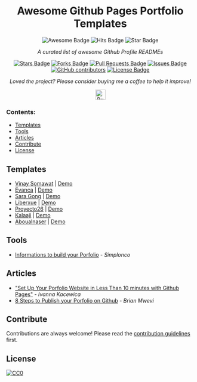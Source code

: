 <h1 align="center">Awesome Github Pages Portfolio Templates</h1>
<div align="center">
<img src="https://cdn.rawgit.com/sindresorhus/awesome/d7305f38d29fed78fa85652e3a63e154dd8e8829/media/badge.svg" alt="Awesome Badge"/>
<img src="http://hits.dwyl.com/guilyx/awesome-ghpages-portfolio-templates.svg" alt="Hits Badge"/>
<img src="https://img.shields.io/static/v1?label=%F0%9F%8C%9F&message=If%20Useful&style=style=flat&color=BC4E99" alt="Star Badge"/></a><br>

<i>A curated list of awesome Github Profile READMEs</i>

<a href="https://github.com/guilyx/awesome-ghpages-portfolio-templates/stargazers"><img src="https://img.shields.io/github/stars/guilyx/awesome-ghpages-portfolio-templates" alt="Stars Badge"/></a>
<a href="https://github.com/guilyx/awesome-ghpages-portfolio-templates/network/members"><img src="https://img.shields.io/github/forks/guilyx/awesome-ghpages-portfolio-templates" alt="Forks Badge"/></a>
<a href="https://github.com/guilyx/awesome-ghpages-portfolio-templates/pulls"><img src="https://img.shields.io/github/issues-pr/guilyx/awesome-ghpages-portfolio-templates" alt="Pull Requests Badge"/></a>
<a href="https://github.com/guilyx/awesome-ghpages-portfolio-templates/issues"><img src="https://img.shields.io/github/issues/guilyx/awesome-ghpages-portfolio-templates" alt="Issues Badge"/></a>
<a href="https://github.com/guilyx/awesome-ghpages-portfolio-templates/graphs/contributors"><img alt="GitHub contributors" src="https://img.shields.io/github/contributors/guilyx/awesome-ghpages-portfolio-templates?color=2b9348"></a>
<a href="https://github.com/guilyx/awesome-ghpages-portfolio-templates/blob/master/LICENSE"><img src="https://img.shields.io/github/license/guilyx/awesome-ghpages-portfolio-templates?color=2b9348" alt="License Badge"/></a>

<i>Loved the project? Please consider buying me a coffee to help it improve!</i>

<a href="https://www.buymeacoffee.com/dq01aOE" target="_blank"><img src="https://cdn.buymeacoffee.com/buttons/default-red.png" alt="Buy Me A Coffee" height="27"></a>

</div>

### Contents:
  - [Templates](#templates)
  - [Tools](#tools)
  - [Articles](#articles)
  - [Contribute](#contribute)
  - [License](#license)


## Templates

- [Vinay Somawat](https://github.com/vinaysomawat/vinaysomawat.github.io) | [Demo](vinaysomawat.github.io)
- [Evanca](https://github.com/evanca/quick-portfolio) | [Demo](https://yourawesomeusername.github.io/)
- [Sara Gong](https://github.com/saragong/hello/) | [Demo](https://saragong.github.io/hello/)
- [Liberxue](https://github.com/Liberxue/liberxue.github.io) | [Demo](liberxue.github.io)
- [Proyecto26](https://github.com/proyecto26/proyecto26.github.io) | [Demo](https://github.com/proyecto26/proyecto26.github.io)
- [Kalaaji](https://github.com/kalaaji/kalaaji.github.io) | [Demo](https://kalaaji.github.io/)
- [Aboualnaser](https://github.com/aboualnaser/aboualnaser.github.io/) | [Demo](https://aboualnaser.github.io/)

## Tools

- [Informations to build your Porfolio](https://github.com/simplonco/portfolio) - *Simplonco*

## Articles
- ["Set Up Your Porfolio Website in Less Than 10 minutes with Github Pages"](https://blog.usejournal.com/set-up-your-portfolio-website-in-less-than-10-minutes-with-github-pages-d0efa8ff56fd) - *Ivanna Kacewica*
- [8 Steps to Publish your Porfolio on Github](https://medium.com/tunapanda-institute/8-steps-to-publish-your-portfolio-on-github-9d6e6e3d2e84) - *Brian Mwevi*

## Contribute

Contributions are always welcome!
Please read the [contribution guidelines](contributing.md) first.

## License

[![CC0](https://licensebuttons.net/p/zero/1.0/88x31.png)](https://creativecommons.org/publicdomain/zero/1.0/)
